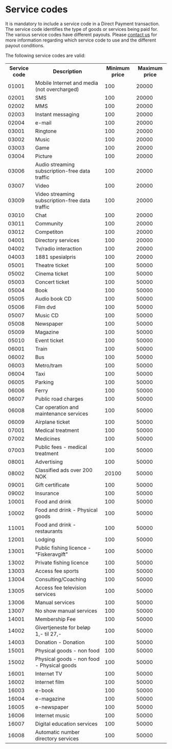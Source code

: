 # Service codes

It is mandatory to include a service code in a Direct Payment transaction. The service code identifies the type of goods or services being paid for. The various service codes have different payouts. Please [contact us](contact.md) for more information regarding which service code to use and the different payout conditions.

The following service codes are valid:

<table>
<tr><th>Service code</th><th>Description</th><th>Minimum price</th><th>Maximum price</th></tr>
 <tr><td>01001</td><td>Mobile Internet and media (not overcharged)</td><td>100</td><td>20000</td></tr>
 <tr><td>02001</td><td>SMS</td><td>100</td><td>20000</td></tr>
 <tr><td>02002</td><td>MMS</td><td>100</td><td>20000</td></tr>
 <tr><td>02003</td><td>Instant messaging</td><td>100</td><td>20000</td></tr>
 <tr><td>02004</td><td>e-mail</td><td>100</td><td>20000</td></tr>
 <tr><td>03001</td><td>Ringtone</td><td>100</td><td>20000</td></tr>
 <tr><td>03002</td><td>Music</td><td>100</td><td>20000</td></tr>
 <tr><td>03003</td><td>Game</td><td>100</td><td>20000</td></tr>
 <tr><td>03004</td><td>Picture</td><td>100</td><td>20000</td></tr>
 <tr><td>03006</td><td>Audio streaming subscription-free data traffic</td><td>100</td><td>20000</td></tr>
 <tr><td>03007</td><td>Video</td><td>100</td><td>20000</td></tr>
 <tr><td>03009</td><td>Video streaming subscription-free data traffic</td><td>100</td><td>20000</td></tr>
 <tr><td>03010</td><td>Chat</td><td>100</td><td>20000</td></tr>
 <tr><td>03011</td><td>Community</td><td>100</td><td>20000</td></tr>
 <tr><td>03012</td><td>Competiton</td><td>100</td><td>20000</td></tr>
 <tr><td>04001</td><td>Directory services</td><td>100</td><td>20000</td></tr>
 <tr><td>04002</td><td>Tv/radio interaction</td><td>100</td><td>20000</td></tr>
 <tr><td>04003</td><td>1881 spesialpris</td><td>100</td><td>20000</td></tr>
 <tr><td>05001</td><td>Theatre ticket</td><td>100</td><td>50000</td></tr>
 <tr><td>05002</td><td>Cinema ticket</td><td>100</td><td>50000</td></tr>
 <tr><td>05003</td><td>Concert ticket</td><td>100</td><td>50000</td></tr>
 <tr><td>05004</td><td>Book</td><td>100</td><td>50000</td></tr>
 <tr><td>05005</td><td>Audio book CD</td><td>100</td><td>50000</td></tr>
 <tr><td>05006</td><td>Film dvd</td><td>100</td><td>50000</td></tr>
 <tr><td>05007</td><td>Music CD</td><td>100</td><td>50000</td></tr>
 <tr><td>05008</td><td>Newspaper</td><td>100</td><td>50000</td></tr>
 <tr><td>05009</td><td>Magazine</td><td>100</td><td>50000</td></tr>
 <tr><td>05010</td><td>Event ticket</td><td>100</td><td>50000</td></tr>
 <tr><td>06001</td><td>Train</td><td>100</td><td>50000</td></tr>
 <tr><td>06002</td><td>Bus</td><td>100</td><td>50000</td></tr>
 <tr><td>06003</td><td>Metro/tram</td><td>100</td><td>50000</td></tr>
 <tr><td>06004</td><td>Taxi</td><td>100</td><td>50000</td></tr>
 <tr><td>06005</td><td>Parking</td><td>100</td><td>50000</td></tr>
 <tr><td>06006</td><td>Ferry</td><td>100</td><td>50000</td></tr>
 <tr><td>06007</td><td>Public road charges</td><td>100</td><td>50000</td></tr>
 <tr><td>06008</td><td>Car operation and maintenance services</td><td>100</td><td>50000</td></tr>
 <tr><td>06009</td><td>Airplane ticket</td><td>100</td><td>50000</td></tr>
 <tr><td>07001</td><td>Medical treatment</td><td>100</td><td>50000</td></tr>
 <tr><td>07002</td><td>Medicines</td><td>100</td><td>50000</td></tr>
 <tr><td>07003</td><td>Public fees - medical treatment</td><td>100</td><td>50000</td></tr>
 <tr><td>08001</td><td>Advertising</td><td>100</td><td>50000</td></tr>
 <tr><td>08002</td><td>Classified ads over 200 NOK</td><td>20100</td><td>50000</td></tr>
 <tr><td>09001</td><td>Gift certificate</td><td>100</td><td>50000</td></tr>
 <tr><td>09002</td><td>Insurance</td><td>100</td><td>50000</td></tr>
 <tr><td>10001</td><td>Food and drink</td><td>100</td><td>50000</td></tr>
 <tr><td>10002</td><td>Food and drink - Physical goods</td><td>100</td><td>50000</td></tr>
 <tr><td>11001</td><td>Food and drink - restaurants</td><td>100</td><td>50000</td></tr>
 <tr><td>12001</td><td>Lodging</td><td>100</td><td>50000</td></tr>
 <tr><td>13001</td><td>Public fishing licence - "Fiskeravgift"</td><td>100</td><td>50000</td></tr>
 <tr><td>13002</td><td>Private fishing licence</td><td>100</td><td>50000</td></tr>
 <tr><td>13003</td><td>Access fee sports</td><td>100</td><td>50000</td></tr>
 <tr><td>13004</td><td>Consulting/Coaching</td><td>100</td><td>50000</td></tr>
 <tr><td>13005</td><td>Access fee television services</td><td>100</td><td>50000</td></tr>
 <tr><td>13006</td><td>Manual services</td><td>100</td><td>50000</td></tr>
 <tr><td>13007</td><td>No show manual services</td><td>100</td><td>50000</td></tr>
 <tr><td>14001</td><td>Membership Fee</td><td>100</td><td>50000</td></tr>
 <tr><td>14002</td><td>Givertjeneste for beløp 1,- til 27,-</td><td>100</td><td>50000</td></tr>
 <tr><td>14003</td><td>Donation - Donation</td><td>100</td><td>50000</td></tr>
 <tr><td>15001</td><td>Physical goods - non food</td><td>100</td><td>50000</td></tr>
 <tr><td>15002</td><td>Physical goods - non food - Physical goods</td><td>100</td><td>50000</td></tr>
 <tr><td>16001</td><td>Internet TV</td><td>100</td><td>50000</td></tr>
 <tr><td>16002</td><td>Internet film</td><td>100</td><td>50000</td></tr>
 <tr><td>16003</td><td>e-book</td><td>100</td><td>50000</td></tr>
 <tr><td>16004</td><td>e-magazine</td><td>100</td><td>50000</td></tr>
 <tr><td>16005</td><td>e-newspaper</td><td>100</td><td>50000</td></tr>
 <tr><td>16006</td><td>Internet music</td><td>100</td><td>50000</td></tr>
 <tr><td>16007</td><td>Digital education services</td><td>100</td><td>50000</td></tr>
 <tr><td>16008</td><td>Automatic number directory services</td><td>100</td><td>50000</td></tr>
</table>
					